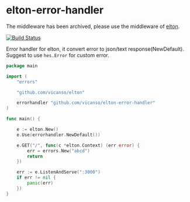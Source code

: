 # elton-error-handler

The middleware has been archived, please use the middleware of [elton](https://github.com/vicanso/elton).

[![Build Status](https://img.shields.io/travis/vicanso/elton-error-handler.svg?label=linux+build)](https://travis-ci.org/vicanso/elton-error-handler)

Error handler for elton, it convert error to json/text response(NewDefault). Suggest to use `hes.Error` for custom error.

```go
package main

import (
	"errors"

	"github.com/vicanso/elton"

	errorhandler "github.com/vicanso/elton-error-handler"
)

func main() {

	e := elton.New()
	e.Use(errorhandler.NewDefault())

	e.GET("/", func(c *elton.Context) (err error) {
		err = errors.New("abcd")
		return
	})

	err := e.ListenAndServe(":3000")
	if err != nil {
		panic(err)
	})
}
```
